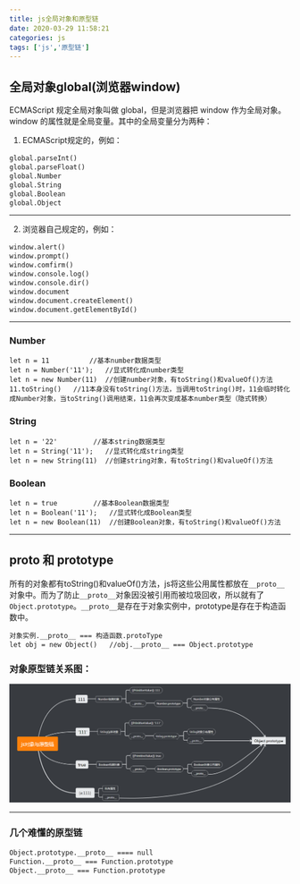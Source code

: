 ```yaml
---
title: js全局对象和原型链
date: 2020-03-29 11:58:21
categories: js
tags: ['js','原型链']
---
```

## 全局对象global(浏览器window)
ECMAScript 规定全局对象叫做 global，但是浏览器把 window 作为全局对象。window 的属性就是全局变量。其中的全局变量分为两种：
1. ECMAScript规定的，例如：
```
global.parseInt()
global.parseFloat()
global.Number
global.String
global.Boolean
global.Object
```
---
2. 浏览器自己规定的，例如：
```
window.alert()
window.prompt()
window.comfirm()
window.console.log()
window.console.dir()
window.document
window.document.createElement()
window.document.getElementById()
```
---
### Number
```
let n = 11          //基本number数据类型
let n = Number('11');   //显式转化成number类型
let n = new Number(11)  //创建number对象，有toString()和valueOf()方法
11.toString()   //11本身没有toString()方法，当调用toString()时，11会临时转化成Number对象，当toString()调用结束，11会再次变成基本number类型（隐式转换）
```

### String
```
let n = '22'         //基本string数据类型
let n = String('11');   //显式转化成string类型
let n = new String(11)  //创建string对象，有toString()和valueOf()方法
```

### Boolean
```
let n = true         //基本Boolean数据类型
let n = Boolean('11');   //显式转化成Boolean类型
let n = new Boolean(11)  //创建Boolean对象，有toString()和valueOf()方法
```
---
## __proto__ 和 prototype
所有的对象都有toString()和valueOf()方法，js将这些公用属性都放在`__proto__`对象中。而为了防止`__proto__`对象因没被引用而被垃圾回收，所以就有了`Object.prototype`。`__proto__`是存在于对象实例中，prototype是存在于构造函数中。
```
对象实例.__proto__ === 构造函数.protoType
let obj = new Object()   //obj.__proto__ === Object.prototype
```
### 对象原型链关系图：
![js对象与原型链](/images/proto.png)

---

### 几个难懂的原型链
```
Object.prototype.__proto__ ==== null
Function.__proto__ === Function.prototype
Object.__proto__ === Function.prototype
```
